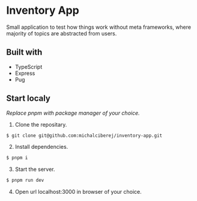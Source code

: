 # Inventory App

Small application to test how things work without meta frameworks, where majority of topics are abstracted from users.

## Built with

- TypeScript
- Express
- Pug

## Start localy

_Replace pnpm with package manager of your choice._

1. Clone the repositary.

```bash
$ git clone git@github.com:michalciberej/inventory-app.git
```

2. Install dependencies.

```bash
$ pnpm i
```

3. Start the server.

```bash
$ pnpm run dev
```

4. Open url localhost:3000 in browser of your choice.
